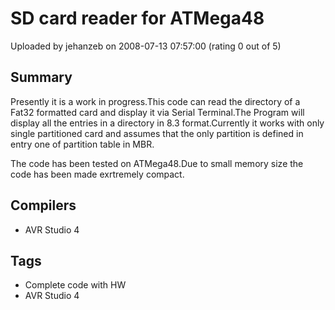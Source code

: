 # SD card reader for ATMega48

Uploaded by jehanzeb on 2008-07-13 07:57:00 (rating 0 out of 5)

## Summary

Presently it is a work in progress.This code can read the directory of a Fat32 formatted card and display it via Serial Terminal.The Program will display all the entries in a directory in 8.3 format.Currently it works with only single partitioned card and assumes that the only partition is defined in entry one of partition table in MBR.  

The code has been tested on ATMega48.Due to small memory size the code has been made exrtremely compact.

## Compilers

- AVR Studio 4

## Tags

- Complete code with HW
- AVR Studio 4
